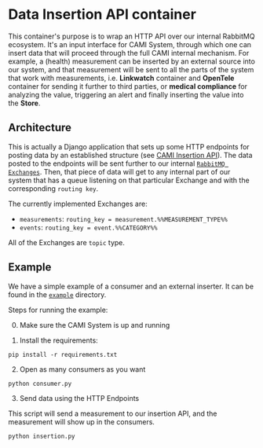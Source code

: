 Data Insertion API container
============================

This container's purpose is to wrap an HTTP API over our internal RabbitMQ ecosystem. It's an input interface for CAMI System, through which one can insert data that will proceed through the full CAMI internal mechanism. For example, a (health) measurement can be inserted by an external source into our system, and that measurement will be sent to all the parts of the system that work with measurements, i.e. **Linkwatch** container and **OpenTele** container for sending it further to third parties, or **medical compliance** for analyzing the value, triggering an alert and finally inserting the value into the **Store**.


## Architecture

This is actually a Django application that sets up some HTTP endpoints for posting data by an established structure (see [CAMI Insertion API](cami-insertion-api.yml)). The data posted to the endpoints will be sent further to our internal [`RabbitMQ Exchanges`](https://lostechies.com/derekgreer/2012/03/28/rabbitmq-for-windows-exchange-types/). Then, that piece of data will get to any internal part of our system that has a queue listening on that particular Exchange and with the corresponding `routing key`.

The currently implemented Exchanges are:
* `measurements`: `routing_key = measurement.%%MEASUREMENT_TYPE%%`
* `events`: `routing_key = event.%%CATEGORY%%`

All of the Exchanges are `topic` type.

## Example
We have a simple example of a consumer and an external inserter. It can be found in the [`example`](example/) directory.

Steps for running the example:

0. Make sure the CAMI System is up and running

1. Install the requirements:

```
pip install -r requirements.txt
```

2. Open as many consumers as you want

```
python consumer.py
```

3. Send data using the HTTP Endpoints

This script will send a measurement to our insertion API, and the measurement will
show up in the consumers.

```
python insertion.py
```

